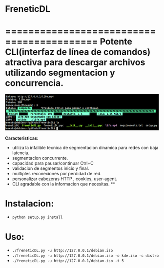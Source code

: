 # FreneticDL
==========================================
Potente CLI(interfaz de línea de comandos) atractiva  para descargar archivos utilizando segmentacion y concurrencia.
==========================================

![./FreneticDL ](./img.png)


**Caracteristicas:**
* utiliza la infalible tecnica de segmentacion dinamica para redes con baja latencia.
* segmentacion concurrente.
* capacidad para pausar/continuar Ctrl+C
* validacion de segmentos inicio y final.
* multiples reconexiones por perdidad de red.
* personalizar cabezeras HTTP , cookies, user-agent.
* CLI agradable con la informacion que necesitas.
**

**Instalacion:**
============
* ``python setup.py install``

**Uso:**
============
* ``./freneticDL.py -u http://127.0.0.1/debian.iso``
* ``./freneticDL.py -u http://127.0.0.1/debian.iso -o kde.iso -c distro``
* ``./freneticDL.py -u http://127.0.0.1/debian.iso -t 5``
